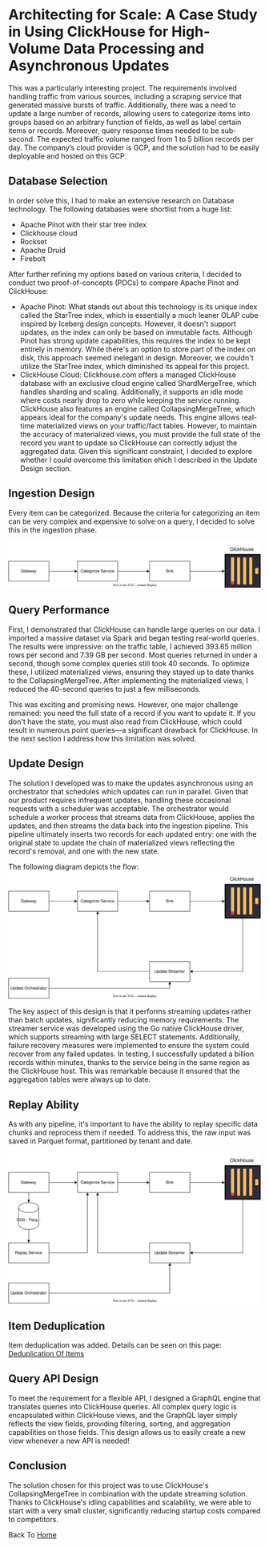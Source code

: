 # Architecting for Scale: A Case Study in Using ClickHouse for High-Volume Data Processing and Asynchronous Updates
This was a particularly interesting project. The requirements involved handling traffic from various sources, including a scraping service that generated massive bursts of traffic. Additionally, there was a need to update a large number of records, allowing users to categorize items into groups based on an arbitrary function of fields, as well as label certain items or records. Moreover, query response times needed to be sub-second. The expected traffic volume ranged from 1 to 5 billion records per day. The company’s cloud provider is GCP, and the solution had to be easily deployable and hosted on this GCP.

## Database Selection
In order solve this, I had to make an extensive research on Database technology. 
The following databases were shortlist from a huge list:
- Apache Pinot with their star tree index
- Clickhouse cloud
- Rockset
- Apache Druid
- Firebolt

After further refining my options based on various criteria, I decided to conduct two proof-of-concepts (POCs) to compare Apache Pinot and ClickHouse:

- Apache Pinot: What stands out about this technology is its unique index called the StarTree index, which is essentially a much leaner OLAP cube inspired by Iceberg design concepts. However, it doesn't support updates, as the index can only be based on immutable facts. Although Pinot has strong update capabilities, this requires the index to be kept entirely in memory. While there's an option to store part of the index on disk, this approach seemed inelegant in design. Moreover, we couldn't utilize the StarTree index, which diminished its appeal for this project.
- ClickHouse Cloud: Clickhouse.com offers a managed ClickHouse database with an exclusive cloud engine called ShardMergeTree, which handles sharding and scaling. Additionally, it supports an idle mode where costs nearly drop to zero while keeping the service running. ClickHouse also features an engine called CollapsingMergeTree, which appears ideal for the company's update needs. This engine allows real-time materialized views on your traffic/fact tables. However, to maintain the accuracy of materialized views, you must provide the full state of the record you want to update so ClickHouse can correctly adjust the aggregated data. Given this significant constraint, I decided to explore whether I could overcome this limitation ehich I described in the Update Design section.

## Ingestion Design
Every item can be categorized. Because the criteria for categorizing an item can be very complex and expensive to solve on a query, I decided to solve this in the ingestion phase.

![My SVG Image](/evinced/platform_ingestion.svg)

## Query Performance

First, I demonstrated that ClickHouse can handle large queries on our data. I imported a massive dataset via Spark and began testing real-world queries. The results were impressive: on the traffic table, I achieved 393.65 million rows per second and 7.39 GB per second. Most queries returned in under a second, though some complex queries still took 40 seconds. To optimize these, I utilized materialized views, ensuring they stayed up to date thanks to the CollapsingMergeTree. After implementing the materialized views, I reduced the 40-second queries to just a few milliseconds.

This was exciting and promising news. However, one major challenge remained: you need the full state of a record if you want to update it. If you don't have the state, you must also read from ClickHouse, which could result in numerous point queries—a significant drawback for ClickHouse. In the next section I address how this limitation was solved.

## Update Design

The solution I developed was to make the updates asynchronous using an orchestrator that schedules which updates can run in parallel. Given that our product requires infrequent updates, handling these occasional requests with a scheduler was acceptable. The orchestrator would schedule a worker process that streams data from ClickHouse, applies the updates, and then streams the data back into the ingestion pipeline. This pipeline ultimately inserts two records for each updated entry: one with the original state to update the chain of materialized views reflecting the record's removal, and one with the new state.

The following diagram depicts the flow:
![My SVG Image](/evinced/platform_update.svg)

The key aspect of this design is that it performs streaming updates rather than batch updates, significantly reducing memory requirements. The streamer service was developed using the Go native ClickHouse driver, which supports streaming with large SELECT statements. Additionally, failure recovery measures were implemented to ensure the system could recover from any failed updates. In testing, I successfully updated a billion records within minutes, thanks to the service being in the same region as the ClickHouse host. This was remarkable because it ensured that the aggregation tables were always up to date.

## Replay Ability
As with any pipeline, it's important to have the ability to replay specific data chunks and reprocess them if needed. To address this, the raw input was saved in Parquet format, partitioned by tenant and date.

![My SVG Image](/evinced/platform_replay.svg)

## Item Deduplication
Item deduplication was added. Details can be seen on this page: [Deduplication Of Items](./platform_deduplication.md)

## Query API Design
To meet the requirement for a flexible API, I designed a GraphQL engine that translates queries into ClickHouse queries. All complex query logic is encapsulated within ClickHouse views, and the GraphQL layer simply reflects the view fields, providing filtering, sorting, and aggregation capabilities on those fields. This design allows us to easily create a new view whenever a new API is needed!

## Conclusion
The solution chosen for this project was to use ClickHouse's CollapsingMergeTree in combination with the update streaming solution. Thanks to ClickHouse's idling capabilities and scalability, we were able to start with a very small cluster, significantly reducing startup costs compared to competitors.

Back To [Home](../index.md)
